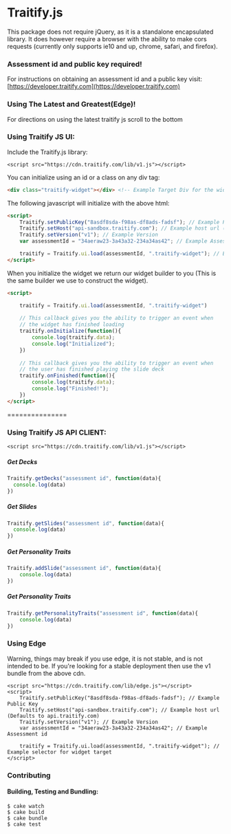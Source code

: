 Traitify.js
===============

This package does not require jQuery, as it is a standalone encapsulated library. It does however require a browser with the ability to make cors requests (currently only supports ie10 and up, chrome, safari, and firefox).

### Assessment id and public key required!
For instructions on obtaining an assessment id and a public key visit:
[https://developer.traitify.com](https://developer.traitify.com)

### Using The Latest and Greatest(Edge)!
For directions on using the latest traitify js scroll to the bottom

### Using Traitify JS UI:
Include the Traitify.js library:

```xhtml
<script src="https://cdn.traitify.com/lib/v1.js"></script>
```

You can initialize using an id or a class on any div tag:
```HTML
<div class="traitify-widget"></div> <!-- Example Target Div for the widget -->
```

The following javascript will initialize with the above html:
```HTML
<script>
    Traitify.setPublicKey("8asdf8sda-f98as-df8ads-fadsf"); // Example Public Key
    Traitify.setHost("api-sandbox.traitify.com"); // Example host url (Defaults to api.traitify.com)
    Traitify.setVersion("v1"); // Example Version
    var assessmentId = "34aeraw23-3a43a32-234a34as42"; // Example Assessment id

    traitify = Traitify.ui.load(assessmentId, ".traitify-widget"); // Example selector for widget target
</script>
```

When you initialize the widget we return our widget builder to you (This is the same builder we use to construct the widget).
```HTML
<script>

    traitify = Traitify.ui.load(assessmentId, ".traitify-widget")
    
    // This callback gives you the ability to trigger an event when
    // the widget has finished loading
    traitify.onInitialize(function(){
        console.log(traitify.data);
        console.log("Initialized");
    })
    
    // This callback gives you the ability to trigger an event when
    // the user has finished playing the slide deck
    traitify.onFinished(function(){
        console.log(traitify.data);
        console.log("Finished!");
    })
</script>
```
===============
### Using Traitify JS API CLIENT:
```xhtml
<script src="https://cdn.traitify.com/lib/v1.js"></script>
```

##### Get Decks
```JavaScript
Traitify.getDecks("assessment id", function(data){
  console.log(data)
})
```

##### Get Slides
```JavaScript
Traitify.getSlides("assessment id", function(data){
  console.log(data)
})
```

##### Get Personality Traits
```JavaScript
Traitify.addSlide("assessment id", function(data){
    console.log(data)
})
```

##### Get Personality Traits
```JavaScript
Traitify.getPersonalityTraits("assessment id", function(data){
    console.log(data)
})
```
### Using Edge
Warning, things may break if you use edge, it is not stable, and is not intended to be. If you're looking for a stable deployment then use the v1 bundle from the above cdn.
```xhtml
<script src="https://cdn.traitify.com/lib/edge.js"></script>
<script>
    Traitify.setPublicKey("8asdf8sda-f98as-df8ads-fadsf"); // Example Public Key
    Traitify.setHost("api-sandbox.traitify.com"); // Example host url (Defaults to api.traitify.com)
    Traitify.setVersion("v1"); // Example Version
    var assessmentId = "34aeraw23-3a43a32-234a34as42"; // Example Assessment id

    traitify = Traitify.ui.load(assessmentId, ".traitify-widget"); // Example selector for widget target
</script>
```

### Contributing 
#### Building, Testing and Bundling:
```Shell
$ cake watch
$ cake build
$ cake bundle
$ cake test
```
